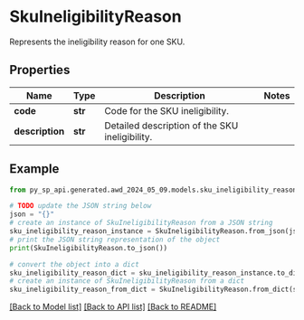 # SkuIneligibilityReason

Represents the ineligibility reason for one SKU.

## Properties

Name | Type | Description | Notes
------------ | ------------- | ------------- | -------------
**code** | **str** | Code for the SKU ineligibility. | 
**description** | **str** | Detailed description of the SKU ineligibility. | 

## Example

```python
from py_sp_api.generated.awd_2024_05_09.models.sku_ineligibility_reason import SkuIneligibilityReason

# TODO update the JSON string below
json = "{}"
# create an instance of SkuIneligibilityReason from a JSON string
sku_ineligibility_reason_instance = SkuIneligibilityReason.from_json(json)
# print the JSON string representation of the object
print(SkuIneligibilityReason.to_json())

# convert the object into a dict
sku_ineligibility_reason_dict = sku_ineligibility_reason_instance.to_dict()
# create an instance of SkuIneligibilityReason from a dict
sku_ineligibility_reason_from_dict = SkuIneligibilityReason.from_dict(sku_ineligibility_reason_dict)
```
[[Back to Model list]](../README.md#documentation-for-models) [[Back to API list]](../README.md#documentation-for-api-endpoints) [[Back to README]](../README.md)


